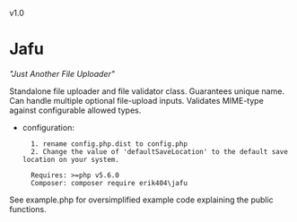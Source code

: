 v1.0
# Jafu
*"Just Another File Uploader"*

Standalone file uploader and file validator class. Guarantees unique name. Can handle multiple optional file-upload inputs. Validates MIME-type against configurable allowed types.

* configuration: 
        
        1. rename config.php.dist to config.php
        2. Change the value of 'defaultSaveLocation' to the default save location on your system.
        
        Requires: >=php v5.6.0
        Composer: composer require erik404\jafu

See example.php for oversimplified example code explaining the public functions.


